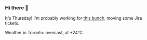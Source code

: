 ### Hi there :wave:

It's Thursday! I'm probably working for [this bunch](https://github.com/kohofinancial), moving some Jira tickets.

Weather in Toronto: overcast, at +24°C.
